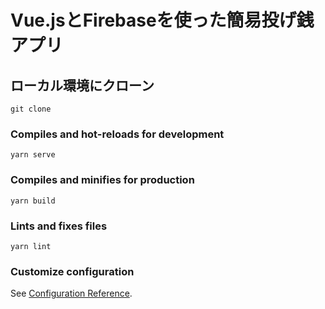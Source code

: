 # Vue.jsとFirebaseを使った簡易投げ銭アプリ

## ローカル環境にクローン
```
git clone 
```

### Compiles and hot-reloads for development
```
yarn serve
```

### Compiles and minifies for production
```
yarn build
```

### Lints and fixes files
```
yarn lint
```

### Customize configuration
See [Configuration Reference](https://cli.vuejs.org/config/).
